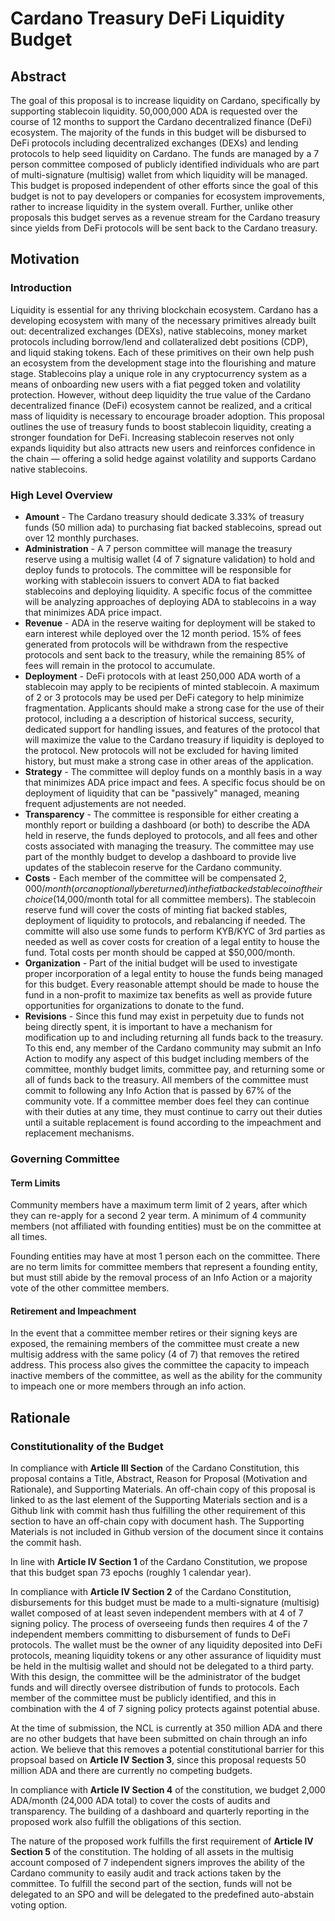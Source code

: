 # Cardano Treasury DeFi Liquidity Budget

## Abstract

The goal of this proposal is to increase liquidity on Cardano, specifically by supporting stablecoin liquidity. 50,000,000 ADA is requested over the course of 12 months to support the Cardano decentralized finance (DeFi) ecosystem. The majority of the funds in this budget will be disbursed to DeFi protocols including decentralized exchanges (DEXs) and lending protocols to help seed liquidity on Cardano. The funds are managed by a 7 person committee composed of publicly identified individuals who are part of multi-signature (multisig) wallet from which liquidity will be managed. This budget is proposed independent of other efforts since the goal of this budget is not to pay developers or companies for ecosystem improvements, rather to increase liquidity in the system overall. Further, unlike other proposals this budget serves as a revenue stream for the Cardano treasury since yields from DeFi protocols will be sent back to the Cardano treasury.

## Motivation

### Introduction

Liquidity is essential for any thriving blockchain ecosystem. Cardano has a developing ecosystem with many of the necessary primitives already built out: decentralized exchanges (DEXs), native stablecoins, money market protocols including borrow/lend and collateralized debt positions (CDP), and liquid staking tokens. Each of these primitives on their own help push an ecosystem from the development stage into the flourishing and mature stage. Stablecoins play a unique role in any cryptocurrency system as a means of onboarding new users with a fiat pegged token and volatility protection. However, without deep liquidity the true value of the Cardano decentralized finance (DeFi) ecosystem cannot be realized, and a critical mass of liquidity is necessary to encourage broader adoption. This proposal outlines the use of treasury funds to boost stablecoin liquidity, creating a stronger foundation for DeFi. Increasing stablecoin reserves not only expands liquidity but also attracts new users and reinforces confidence in the chain — offering a solid hedge against volatility and supports Cardano native stablecoins.

### High Level Overview

* **Amount** - The Cardano treasury should dedicate 3.33% of treasury funds (50 million ada) to purchasing fiat backed stablecoins, spread out over 12 monthly purchases.
* **Administration** - A 7 person committee will manage the treasury reserve using a multisig wallet (4 of 7 signature validation) to hold and deploy funds to protocols. The committee will be responsible for working with stablecoin issuers to convert ADA to fiat backed stablecoins and deploying liquidity. A specific focus of the committee will be analyzing approaches of deploying ADA to stablecoins in a way that minimizes ADA price impact.
* **Revenue** - ADA in the reserve waiting for deployment will be staked to earn interest while deployed over the 12 month period. 15% of fees generated from protocols will be withdrawn from the respective protocols and sent back to the treasury, while the remaining 85% of fees will remain in the protocol to accumulate.
* **Deployment** - DeFi protocols with at least 250,000 ADA worth of a stablecoin may apply to be recipients of minted stablecoin. A maximum of 2 or 3 protocols may be used per DeFi category to help minimize fragmentation. Applicants should make a strong case for the use of their protocol, including a a description of historical success, security, dedicated support for handling issues, and features of the protocol that will maximize the value to the Cardano treasury if liquidity is deployed to the protocol. New protocols will not be excluded for having limited history, but must make a strong case in other areas of the application.
* **Strategy** - The committee will deploy funds on a monthly basis in a way that minimizes ADA price impact and fees. A specific focus should be on deployment of liquidity that can be "passively" managed, meaning frequent adjustements are not needed.
* **Transparency** - The committee is responsible for either creating a monthly report or building a dashboard (or both) to describe the ADA held in reserve, the funds deployed to protocols, and all fees and other costs associated with managing the treasury. The committee may use part of the monthly budget to develop a dashboard to provide live updates of the stablecoin reserve for the Cardano community.
* **Costs** - Each member of the committee will be compensated $2,000/month (or can optionally be returned) in the fiat backed stablecoin of their choice ($14,000/month total for all committee members). The stablecoin reserve fund will cover the costs of minting fiat backed stables, deployment of liquidity to protocols, and rebalancing if needed. The committe will also use some funds to perform KYB/KYC of 3rd parties as needed as well as cover costs for creation of a legal entity to house the fund. Total costs per month should be capped at $50,000/month.
* **Organization** - Part of the initial budget will be used to investigate proper incorporation of a legal entity to house the funds being managed for this budget. Every reasonable attempt should be made to house the fund in a non-profit to maximize tax benefits as well as provide future opportunities for organizations to donate to the fund.
* **Revisions** - Since this fund may exist in perpetuity due to funds not being directly spent, it is important to have a mechanism for modification up to and including returning all funds back to the treasury. To this end, any member of the Cardano community may submit an Info Action to modify any aspect of this budget including members of the committee, monthly budget limits, committee pay, and returning some or all of funds back to the treasury. All members of the committee must commit to following any Info Action that is passed by 67% of the community vote. If a committee member does feel they can continue with their duties at any time, they must continue to carry out their duties until a suitable replacement is found according to the impeachment and replacement mechanisms.

### Governing Committee

#### Term Limits

Community members have a maximum term limit of 2 years, after which they can re-apply for a second 2 year term. A minimum of 4 community members (not affiliated with founding entities) must be on the committee at all times.

Founding entities may have at most 1 person each on the committee. There are no term limits for committee members that represent a founding entity, but must still abide by the removal process of an Info Action or a majority vote of the other committee members.

#### Retirement and Impeachment

In the event that a committee member retires or their signing keys are exposed, the remaining members of the committee must create a new multisig address with the same policy (4 of 7) that removes the retired address. This process also gives the committee the capacity to impeach inactive members of the committee, as well as the ability for the community to impeach one or more members through an info action.

## Rationale

### Constitutionality of the Budget

In compliance with **Article III Section** of the Cardano Constitution, this proposal contains a Title, Abstract, Reason for Proposal (Motivation and Rationale), and Supporting Materials. An off-chain copy of this proposal is linked to as the last element of the Supporting Materials section and is a Github link with commit hash thus fulfilling the other requirement of this section to have an off-chain copy with document hash. The Supporting Materials is not included in Github version of the document since it contains the commit hash.

In line with **Article IV Section 1** of the Cardano Constitution, we propose that this budget span 73 epochs (roughly 1 calendar year).

In compliance with **Article IV Section 2** of the Cardano Constitution, disbursements for this budget must be made to a multi-signature (multisig) wallet composed of at least seven independent members with at 4 of 7 signing policy. The process of overseeing funds then requires 4 of the 7 independent members committing to disbursement of funds to DeFi protocols. The wallet must be the owner of any liquidity deposited into DeFi protocols, meaning liquidity tokens or any other assurance of liquidity must be held in the multisig wallet and should not be delegated to a third party. With this design, the committee will be the administrator of the budget funds and will directly oversee distribution of funds to protocols. Each member of the committee must be publicly identified, and this in combination with the 4 of 7 signing policy protects against potential abuse.

At the time of submission, the NCL is currently at 350 million ADA and there are no other budgets that have been submitted on chain through an info action. We believe that this removes a potential constitutional barrier for this propsoal based on **Article IV Section 3**, since this proposal requests 50 million ADA and there are currently no competing budgets.

In compliance with **Article IV Section 4** of the constitution, we budget 2,000 ADA/month (24,000 ADA total) to cover the costs of audits and transparency. The building of a dashboard and quarterly reporting in the proposed work also fulfill the obligations of this section.

The nature of the proposed work fulfills the first requirement of **Article IV Section 5** of the constitution. The holding of all assets in the multisig account composed of 7 independent signers improves the ability of the Cardano community to easily audit and track actions taken by the committee. To fulfill the second part of the section, funds will not be delegated to an SPO and will be delegated to the predefined auto-abstain voting option.

